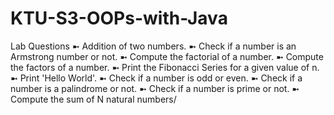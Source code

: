 # KTU-S3-OOPs-with-Java

Lab Questions 
➼ Addition of two numbers.
➼ Check if a number is an Armstrong number or not.
➼ Compute the factorial of a number.
➼ Compute the factors of a number.
➼ Print the Fibonacci Series for a given value of n.
➼ Print 'Hello World'.
➼ Check if a number is odd or even.
➼ Check if a number is a palindrome or not.
➼ Check if a number is prime or not.
➼ Compute the sum of N natural numbers/

